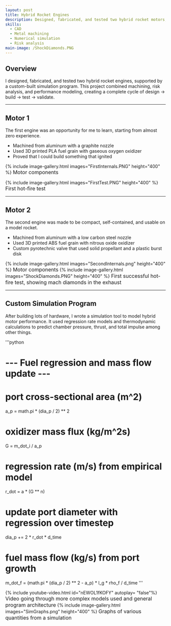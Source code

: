 ```yaml
---
layout: post
title: Hybrid Rocket Engines
description: Designed, fabricated, and tested two hybrid rocket motors, built custom simulation software using models from available literature.
skills: 
  - CAD
  - Metal machining
  - Numerical simulation
  - Risk analysis
main-image: /ShockDiamonds.PNG
---
```


## Overview
I designed, fabricated, and tested two hybrid rocket engines, supported by a custom-built simulation program. This project combined machining, risk analysis, and performance modeling, creating a complete cycle of design → build → test → validate.

---

## Motor 1
The first engine was an opportunity for me to learn, starting from almost zero experience.

- Machined from aluminum with a graphite nozzle
- Used 3D printed PLA fuel grain with gaseous oxygen oxidizer  
- Proved that I could build something that ignited

{% include image-gallery.html images="FirstInternals.PNG" height="400" %}
<span style="font-size: 16px">Motor components</span>

{% include image-gallery.html images="FirstTest.PNG" height="400" %}
<span style="font-size: 16px">First hot-fire test</span>

---

## Motor 2
The second engine was made to be compact, self-contained, and usable on a model rocket.

- Machined from aluminum with a low carbon steel nozzle
- Used 3D printed ABS fuel grain with nitrous oxide oxidizer
- Custom pyrotechnic valve that used solid propellant and a plastic burst disk

{% include image-gallery.html images="SecondInternals.png" height="400" %}
<span style="font-size: 16px">Motor components</span>
{% include image-gallery.html images="ShockDiamonds.PNG" height="400" %}
<span style="font-size: 16px">First successful hot-fire test, showing mach diamonds in the exhaust</span> 

---

## Custom Simulation Program
After building lots of hardware, I wrote a simulation tool to model hybrid motor performance. It used regression rate models and thermodynamic calculations to predict chamber pressure, thrust, and total impulse among other things.

'''python
# --- Fuel regression and mass flow update ---

# port cross-sectional area (m^2)
a_p = math.pi * (dia_p / 2) ** 2

# oxidizer mass flux (kg/m^2s)
G = m_dot_i / a_p

# regression rate (m/s) from empirical model
r_dot = a * (G ** n)

# update port diameter with regression over timestep
dia_p += 2 * r_dot * d_time

# fuel mass flow (kg/s) from port growth
m_dot_f = (math.pi * (dia_p / 2) ** 2 - a_p) * l_g * rho_f / d_time
'''

{% include youtube-video.html id="nEWOL1fKOFY" autoplay= "false"%}
<span style="font-size: 16px">Video going through more complex models used and general program architecture</span> 
{% include image-gallery.html images="SimGraphs.png" height="400" %}
<span style="font-size: 16px">Graphs of various quantities from a simulation</span> 


